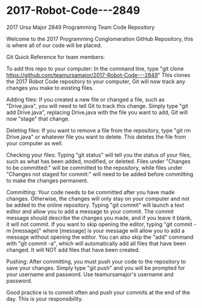# 2017-Robot-Code---2849
2017 Ursa Major 2849 Programming Team Code Repository

Welcome to the 2017 Programming Conglomeration GitHub Repository, this is where all of our code will be placed.

Git Quick Reference for team members:

To add this repo to your computer:
In the command line, type "git clone https://github.com/teamursamajor/2017-Robot-Code---2849"
This clones the 2017 Robot Code repository to your computer, Git will now track any changes you make to existing files.

Adding files:
If you created a new file or changed a file, such as "Drive.java", you will need to tell Git to track this change.
Simply type "git add Drive.java", replacing Drive.java with the file you want to add, Git will now "stage" that change.

Deleting files:
If you want to remove a file from the repository, type "git rm Drive.java" or whatever file you want to delete. This deletes the file from your computer as well.

Checking your files:
Typing "git status" will tell you the status of your files, such as what has been added, modified, or deleted.
Files under "Changes to be committed:" will be committed to the repository, while files under "Changes not staged for commit:" will need to be added before committing to make the changes permanent.

Committing:
Your code needs to be committed after you have made changes. Otherwise, the changes will only stay on your computer and not be added to the online repository.
Typing "git commit" will launch a text editor and allow you to add a message to your commit. The commit message should describe the changes you made, and if you leave it blank, it will not commit.
If you want to skip opening the editor, typing "git commit -m [message]" where [message] is your message will allow you to add a message without opening the editor.
You can also skip the "add" command with "git commit -a", which will automatically add all files that have been changed. It will NOT add files that have been created.

Pushing:
After committing, you must push your code to the repository to save your changes. Simply type "git push" and you will be prompted for your username and password. Use teamursamajor's username and password.

Good practice is to commit often and push your commits at the end of the day. This is your responsibility.
